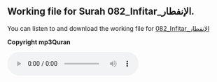 
## Working file for Surah 082_Infitar_الإنفطار.

You can listen to and download the working file for [082_Infitar_الإنفطار](https://server9.mp3quran.net/huthifi_qalon/082.mp3)

**Copyright mp3Quran**

<audio controls src="https://server9.mp3quran.net/huthifi_qalon/082.mp3"></audio>

